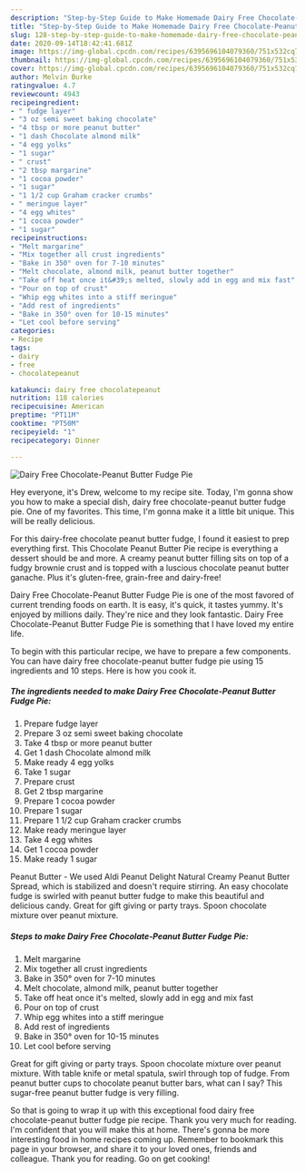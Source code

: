 ```yaml
---
description: "Step-by-Step Guide to Make Homemade Dairy Free Chocolate-Peanut Butter Fudge Pie"
title: "Step-by-Step Guide to Make Homemade Dairy Free Chocolate-Peanut Butter Fudge Pie"
slug: 128-step-by-step-guide-to-make-homemade-dairy-free-chocolate-peanut-butter-fudge-pie
date: 2020-09-14T18:42:41.681Z
image: https://img-global.cpcdn.com/recipes/6395696104079360/751x532cq70/dairy-free-chocolate-peanut-butter-fudge-pie-recipe-main-photo.jpg
thumbnail: https://img-global.cpcdn.com/recipes/6395696104079360/751x532cq70/dairy-free-chocolate-peanut-butter-fudge-pie-recipe-main-photo.jpg
cover: https://img-global.cpcdn.com/recipes/6395696104079360/751x532cq70/dairy-free-chocolate-peanut-butter-fudge-pie-recipe-main-photo.jpg
author: Melvin Burke
ratingvalue: 4.7
reviewcount: 4943
recipeingredient:
- " fudge layer"
- "3 oz semi sweet baking chocolate"
- "4 tbsp or more peanut butter"
- "1 dash Chocolate almond milk"
- "4 egg yolks"
- "1 sugar"
- " crust"
- "2 tbsp margarine"
- "1 cocoa powder"
- "1 sugar"
- "1 1/2 cup Graham cracker crumbs"
- " meringue layer"
- "4 egg whites"
- "1 cocoa powder"
- "1 sugar"
recipeinstructions:
- "Melt margarine"
- "Mix together all crust ingredients"
- "Bake in 350° oven for 7-10 minutes"
- "Melt chocolate, almond milk, peanut butter together"
- "Take off heat once it&#39;s melted, slowly add in egg and mix fast"
- "Pour on top of crust"
- "Whip egg whites into a stiff meringue"
- "Add rest of ingredients"
- "Bake in 350° oven for 10-15 minutes"
- "Let cool before serving"
categories:
- Recipe
tags:
- dairy
- free
- chocolatepeanut

katakunci: dairy free chocolatepeanut 
nutrition: 118 calories
recipecuisine: American
preptime: "PT11M"
cooktime: "PT50M"
recipeyield: "1"
recipecategory: Dinner

---
```



![Dairy Free Chocolate-Peanut Butter Fudge Pie](https://img-global.cpcdn.com/recipes/6395696104079360/751x532cq70/dairy-free-chocolate-peanut-butter-fudge-pie-recipe-main-photo.jpg)

Hey everyone, it's Drew, welcome to my recipe site. Today, I'm gonna show you how to make a special dish, dairy free chocolate-peanut butter fudge pie. One of my favorites. This time, I'm gonna make it a little bit unique. This will be really delicious.

For this dairy-free chocolate peanut butter fudge, I found it easiest to prep everything first. This Chocolate Peanut Butter Pie recipe is everything a dessert should be and more. A creamy peanut butter filling sits on top of a fudgy brownie crust and is topped with a luscious chocolate peanut butter ganache. Plus it&#39;s gluten-free, grain-free and dairy-free!

Dairy Free Chocolate-Peanut Butter Fudge Pie is one of the most favored of current trending foods on earth. It is easy, it's quick, it tastes yummy. It's enjoyed by millions daily. They're nice and they look fantastic. Dairy Free Chocolate-Peanut Butter Fudge Pie is something that I have loved my entire life.


To begin with this particular recipe, we have to prepare a few components. You can have dairy free chocolate-peanut butter fudge pie using 15 ingredients and 10 steps. Here is how you cook it.

<!--inarticleads1-->

##### The ingredients needed to make Dairy Free Chocolate-Peanut Butter Fudge Pie:

1. Prepare  fudge layer
1. Prepare 3 oz semi sweet baking chocolate
1. Take 4 tbsp or more peanut butter
1. Get 1 dash Chocolate almond milk
1. Make ready 4 egg yolks
1. Take 1 sugar
1. Prepare  crust
1. Get 2 tbsp margarine
1. Prepare 1 cocoa powder
1. Prepare 1 sugar
1. Prepare 1 1/2 cup Graham cracker crumbs
1. Make ready  meringue layer
1. Take 4 egg whites
1. Get 1 cocoa powder
1. Make ready 1 sugar


Peanut Butter - We used Aldi Peanut Delight Natural Creamy Peanut Butter Spread, which is stabilized and doesn&#39;t require stirring. An easy chocolate fudge is swirled with peanut butter fudge to make this beautiful and delicious candy. Great for gift giving or party trays. Spoon chocolate mixture over peanut mixture. 

<!--inarticleads2-->

##### Steps to make Dairy Free Chocolate-Peanut Butter Fudge Pie:

1. Melt margarine
1. Mix together all crust ingredients
1. Bake in 350° oven for 7-10 minutes
1. Melt chocolate, almond milk, peanut butter together
1. Take off heat once it&#39;s melted, slowly add in egg and mix fast
1. Pour on top of crust
1. Whip egg whites into a stiff meringue
1. Add rest of ingredients
1. Bake in 350° oven for 10-15 minutes
1. Let cool before serving


Great for gift giving or party trays. Spoon chocolate mixture over peanut mixture. With table knife or metal spatula, swirl through top of fudge. From peanut butter cups to chocolate peanut butter bars, what can I say? This sugar-free peanut butter fudge is very filling. 

So that is going to wrap it up with this exceptional food dairy free chocolate-peanut butter fudge pie recipe. Thank you very much for reading. I'm confident that you will make this at home. There's gonna be more interesting food in home recipes coming up. Remember to bookmark this page in your browser, and share it to your loved ones, friends and colleague. Thank you for reading. Go on get cooking!

